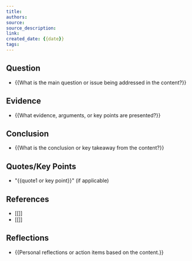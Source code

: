 ```yaml
---
title: 
authors: 
source: 
source_description:
link:
created_date: {{date}}
tags:
---
```


## Question 
- {{What is the main question or issue being addressed in the content?}} 

## Evidence 
- {{What evidence, arguments, or key points are presented?}} 

## Conclusion
- {{What is the conclusion or key takeaway from the content?}} 

## Quotes/Key Points 
- "{{quote1 or key point}}" (if applicable) 

## References 
- [[]] 
- [[]] 

## Reflections 
- {{Personal reflections or action items based on the content.}}